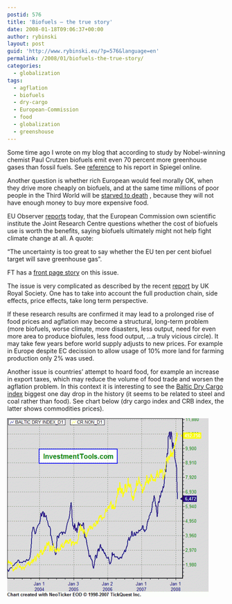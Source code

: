 ```yaml
---
postid: 576
title: 'Biofuels – the true story'
date: 2008-01-18T09:06:37+00:00
author: rybinski
layout: post
guid: 'http://www.rybinski.eu/?p=576&language=en'
permalink: /2008/01/biofuels-the-true-story/
categories:
  - globalization
tags:
  - agflation
  - biofuels
  - dry-cargo
  - European-Commission
  - food
  - globalization
  - greenshouse
---
```

Some time ago I wrote on my blog that according to study by Nobel-winning chemist Paul Crutzen biofuels emit even 70 percent more greenhouse gases than fossil fuels. See [reference](http://www.spiegel.de/international/europe/0,1518,508089,00.html) to his report in Spiegel online.

Another question is whether rich European would feel morally OK, when they drive more cheaply on biofuels, and at the same time millions of poor people in the Third World will be [starved to death](http://www.spiegel.de/international/world/0,1518,479940,00.html) , because they will not have enough money to buy more expensive food.

EU Observer [reports](http://euobserver.com/9/25486/?rk=1) today, that the European Commission own scientific institute the Joint Research Centre questions whether the cost of biofuels use is worth the benefits, saying biofuels ultimately might not help fight climate change at all. A quote:

“The uncertainty is too great to say whether the EU ten per cent biofuel target will save greenhouse gas”.

FT has a [front page story](http://www.ft.com/cms/s/0/f09ceb44-c544-11dc-811a-0000779fd2ac.html) on this issue.

The issue is very complicated as described by the recent [report](http://www.rybinski.eu/resources/non-modules.d/dispatcher/dispatch.php?id=2298) by UK Royal Society. One has to take into account the full production chain, side effects, price effects, take long term perspective.

If these research results are confirmed it may lead to a prolonged rise of food prices and agflation may become a structural, long-term problem (more biofuels, worse climate, more disasters, less output, need for even more area to produce biofules, less food output, …a truly vicious circle). It may take few years before world supply adjusts to new prices. For example in Europe despite EC decission to allow usage of 10% more land for farming production only 2% was used. 

Another issue is countries’ attempt to hoard food, for example an increase in export taxes, which may reduce the volume of food trade and worsen the agflation problem. In this context it is interesting to see the [Baltic Dry Cargo index](http://www.guardian.co.uk/feedarticle?id=7217569) biggest one day drop in the history (it seems to be related to steel and coal rather than food). See chart below (dry cargo index and CRB index, the latter shows commodities prices).

[![bdi_crb.gif](/uploads/bdi_crb.gif)](/uploads/bdi_crb.gif "bdi_crb.gif")
